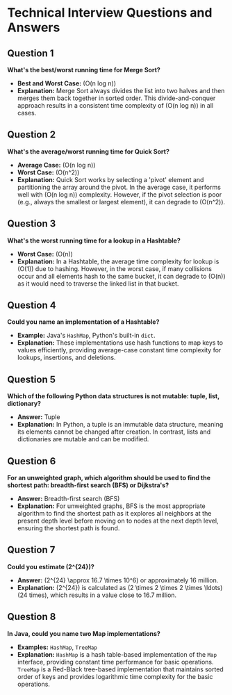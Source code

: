 # Technical Interview Questions and Answers

## Question 1
**What's the best/worst running time for Merge Sort?**
- **Best and Worst Case:** \(O(n log n)\)
- **Explanation:** Merge Sort always divides the list into two halves and then merges them back together in sorted order. This divide-and-conquer approach results in a consistent time complexity of \(O(n log n)\) in all cases.

## Question 2
**What's the average/worst running time for Quick Sort?**
- **Average Case:** \(O(n log n)\)
- **Worst Case:** \(O(n^2)\)
- **Explanation:** Quick Sort works by selecting a 'pivot' element and partitioning the array around the pivot. In the average case, it performs well with \(O(n log n)\) complexity. However, if the pivot selection is poor (e.g., always the smallest or largest element), it can degrade to \(O(n^2)\).

## Question 3
**What's the worst running time for a lookup in a Hashtable?**
- **Worst Case:** \(O(n)\)
- **Explanation:** In a Hashtable, the average time complexity for lookup is \(O(1)\) due to hashing. However, in the worst case, if many collisions occur and all elements hash to the same bucket, it can degrade to \(O(n)\) as it would need to traverse the linked list in that bucket.

## Question 4
**Could you name an implementation of a Hashtable?**
- **Example:** Java's `HashMap`, Python's built-in `dict`.
- **Explanation:** These implementations use hash functions to map keys to values efficiently, providing average-case constant time complexity for lookups, insertions, and deletions.

## Question 5
**Which of the following Python data structures is not mutable: tuple, list, dictionary?**
- **Answer:** Tuple
- **Explanation:** In Python, a tuple is an immutable data structure, meaning its elements cannot be changed after creation. In contrast, lists and dictionaries are mutable and can be modified.

## Question 6
**For an unweighted graph, which algorithm should be used to find the shortest path: breadth-first search (BFS) or Dijkstra's?**
- **Answer:** Breadth-first search (BFS)
- **Explanation:** For unweighted graphs, BFS is the most appropriate algorithm to find the shortest path as it explores all neighbors at the present depth level before moving on to nodes at the next depth level, ensuring the shortest path is found.

## Question 7
**Could you estimate \(2^{24}\)?**
- **Answer:** \(2^{24} \approx 16.7 \times 10^6\) or approximately 16 million.
- **Explanation:** \(2^{24}\) is calculated as \(2 \times 2 \times 2 \times \ldots\) (24 times), which results in a value close to 16.7 million.

## Question 8
**In Java, could you name two Map implementations?**
- **Examples:** `HashMap`, `TreeMap`
- **Explanation:** `HashMap` is a hash table-based implementation of the `Map` interface, providing constant time performance for basic operations. `TreeMap` is a Red-Black tree-based implementation that maintains sorted order of keys and provides logarithmic time complexity for the basic operations.
